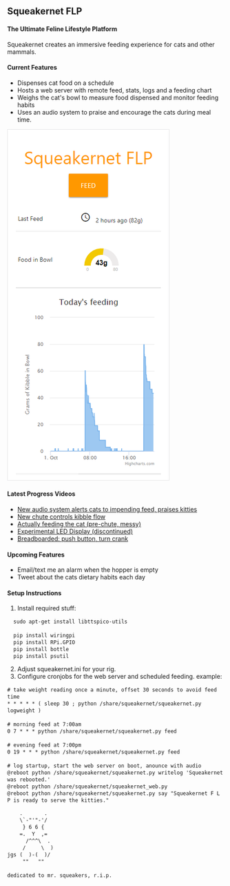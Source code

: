 ## Squeakernet FLP
#### The Ultimate Feline Lifestyle Platform

Squeakernet creates an immersive feeding experience for cats and other mammals.

#### Current Features

- Dispenses cat food on a schedule
- Hosts a web server with remote feed, stats, logs and a feeding chart
- Weighs the cat's bowl to measure food dispensed and monitor feeding habits
- Uses an audio system to praise and encourage the cats during meal time.

![screenshot](readme/screenshot.png)

#### Latest Progress Videos
- [New audio system alerts cats to impending feed, praises kitties](https://youtu.be/5Koy1ZGwy_Q)
- [New chute controls kibble flow](https://www.instagram.com/p/BmBhocHgJdD/)
- [Actually feeding the cat (pre-chute, messy)](https://www.instagram.com/p/Bl_AyjBFyaL/)
- [Experimental LED Display (discontinued)](https://youtu.be/koqxneu9SLM)
- [Breadboarded: push button, turn crank](https://youtu.be/f9sUizPjpKM)

#### Upcoming Features
- Email/text me an alarm when the hopper is empty
- Tweet about the cats dietary habits each day

#### Setup Instructions
1. Install required stuff:
```
  sudo apt-get install libttspico-utils

  pip install wiringpi
  pip install RPi.GPIO
  pip install bottle
  pip install psutil
```

2. Adjust squeakernet.ini for your rig.
3. Configure cronjobs for the web server and scheduled feeding. example:
```
# take weight reading once a minute, offset 30 seconds to avoid feed time
* * * * * ( sleep 30 ; python /share/squeakernet/squeakernet.py logweight )

# morning feed at 7:00am
0 7 * * * python /share/squeakernet/squeakernet.py feed

# evening feed at 7:00pm
0 19 * * * python /share/squeakernet/squeakernet.py feed

# log startup, start the web server on boot, anounce with audio
@reboot python /share/squeakernet/squeakernet.py writelog 'Squeakernet was rebooted.'
@reboot python /share/squeakernet/squeakernet_web.py
@reboot python /share/squeakernet/squeakernet.py say "Squeakernet F L P is ready to serve the kitties."
```

```
    .       .         
    \`-"'"-'/
     } 6 6 {    
    =.  Y  ,=   
      /^^^\  .
     /     \  )           
jgs (  )-(  )/ 
     ""   ""

dedicated to mr. squeakers, r.i.p.
```

